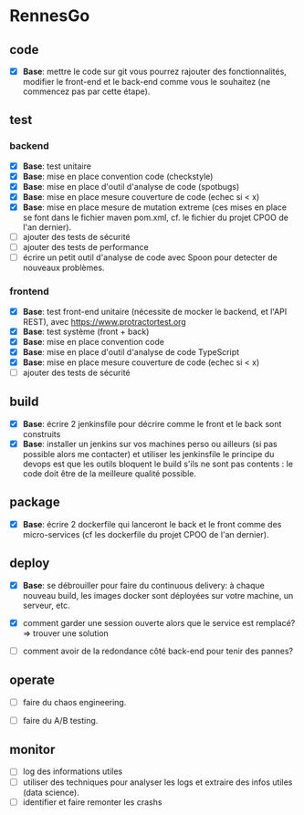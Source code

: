 # RennesGo

## code

- [X] ****Base****: mettre le code sur git
vous pourrez rajouter des fonctionnalités, modifier le front-end et le back-end comme vous le souhaitez (ne commencez pas par cette étape).

## test

### backend

- [X] ****Base****: test unitaire
- [X] ****Base****: mise en place convention code (checkstyle)
- [X] ****Base****: mise en place d'outil d'analyse de code (spotbugs)
- [X] ****Base****: mise en place mesure couverture de code (echec si < x)
- [X] ****Base****: mise en place mesure de mutation extreme
(ces mises en place se font dans le fichier maven pom.xml, cf. le fichier du projet CPOO de l'an dernier).
- [ ] ajouter des tests de sécurité
- [ ] ajouter des tests de performance
- [ ] écrire un petit outil d'analyse de code avec Spoon pour detecter de nouveaux problèmes.

### frontend

- [X] **Base**: test front-end unitaire (nécessite de mocker le backend, et l'API REST), avec https://www.protractortest.org
- [X] **Base**: test système (front + back)
- [X] **Base**: mise en place convention code
- [X] **Base**: mise en place d'outil d'analyse de code TypeScript
- [X] **Base**: mise en place mesure couverture de code (echec si < x)
- [ ] ajouter des tests de sécurité

## build

- [X] **Base**: écrire 2 jenkinsfile pour décrire comme le front et le back sont construits
- [X] **Base**: installer un jenkins sur vos machines perso ou ailleurs (si pas possible alors me contacter) et utiliser les jenkinsfile le principe du devops est que les outils bloquent le build s'ils ne sont pas contents : le code doit être de la meilleure qualité possible.

## package

- [X] **Base**: écrire 2 dockerfile qui lanceront le back et le front comme des micro-services (cf les dockerfile du projet CPOO de l'an dernier).

## deploy

- [X] **Base**: se débrouiller pour faire du continuous delivery: à chaque nouveau build, les images docker sont déployées sur votre machine, un serveur, etc.
- [X] comment garder une session ouverte alors que le service est remplacé? => trouver une solution
- [ ] comment avoir de la redondance côté back-end pour tenir des pannes?


## operate

- [ ] faire du chaos engineering.
- [ ] faire du A/B testing.


## monitor

- [ ] log des informations utiles
- [ ] utiliser des techniques pour analyser les logs et extraire des infos utiles (data science).
- [ ] identifier et faire remonter les crashs
